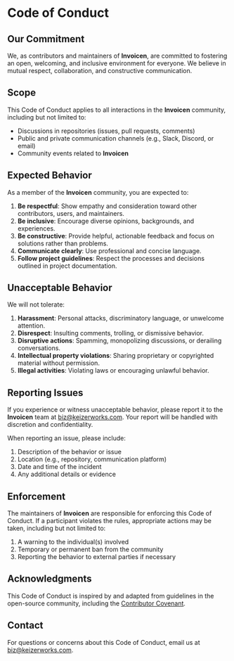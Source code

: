# Code of Conduct

## Our Commitment

We, as contributors and maintainers of **Invoicen**, are committed to fostering an open, welcoming, and inclusive environment for everyone. We believe in mutual respect, collaboration, and constructive communication.

## Scope

This Code of Conduct applies to all interactions in the **Invoicen** community, including but not limited to:

- Discussions in repositories (issues, pull requests, comments)
- Public and private communication channels (e.g., Slack, Discord, or email)
- Community events related to **Invoicen**

## Expected Behavior

As a member of the **Invoicen** community, you are expected to:

1. **Be respectful**: Show empathy and consideration toward other contributors, users, and maintainers.
2. **Be inclusive**: Encourage diverse opinions, backgrounds, and experiences.
3. **Be constructive**: Provide helpful, actionable feedback and focus on solutions rather than problems.
4. **Communicate clearly**: Use professional and concise language.
5. **Follow project guidelines**: Respect the processes and decisions outlined in project documentation.

## Unacceptable Behavior

We will not tolerate:

1. **Harassment**: Personal attacks, discriminatory language, or unwelcome attention.
2. **Disrespect**: Insulting comments, trolling, or dismissive behavior.
3. **Disruptive actions**: Spamming, monopolizing discussions, or derailing conversations.
4. **Intellectual property violations**: Sharing proprietary or copyrighted material without permission.
5. **Illegal activities**: Violating laws or encouraging unlawful behavior.

## Reporting Issues

If you experience or witness unacceptable behavior, please report it to the **Invoicen** team at [biz@keizerworks.com](mailto:biz@keizerworks.com). Your report will be handled with discretion and confidentiality.

When reporting an issue, please include:

1. Description of the behavior or issue
2. Location (e.g., repository, communication platform)
3. Date and time of the incident
4. Any additional details or evidence

## Enforcement

The maintainers of **Invoicen** are responsible for enforcing this Code of Conduct. If a participant violates the rules, appropriate actions may be taken, including but not limited to:

1. A warning to the individual(s) involved
2. Temporary or permanent ban from the community
3. Reporting the behavior to external parties if necessary

## Acknowledgments

This Code of Conduct is inspired by and adapted from guidelines in the open-source community, including the [Contributor Covenant](https://www.contributor-covenant.org).

## Contact

For questions or concerns about this Code of Conduct, email us at [biz@keizerworks.com](mailto:biz@keizerworks.com).
